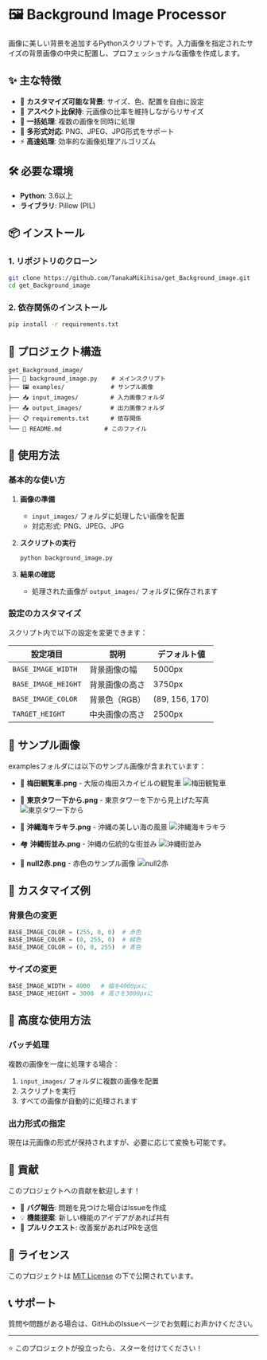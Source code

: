 # 🖼️ Background Image Processor

画像に美しい背景を追加するPythonスクリプトです。入力画像を指定されたサイズの背景画像の中央に配置し、プロフェッショナルな画像を作成します。

## ✨ 主な特徴

- 🎨 **カスタマイズ可能な背景**: サイズ、色、配置を自由に設定
- 📐 **アスペクト比保持**: 元画像の比率を維持しながらリサイズ
- 🚀 **一括処理**: 複数の画像を同時に処理
- 💾 **多形式対応**: PNG、JPEG、JPG形式をサポート
- ⚡ **高速処理**: 効率的な画像処理アルゴリズム

## 🛠️ 必要な環境

- **Python**: 3.6以上
- **ライブラリ**: Pillow (PIL)

## 📦 インストール

### 1. リポジトリのクローン
```bash
git clone https://github.com/TanakaMikihisa/get_Background_image.git
cd get_Background_image
```

### 2. 依存関係のインストール
```bash
pip install -r requirements.txt
```

## 📁 プロジェクト構造

```
get_Background_image/
├── 📄 background_image.py    # メインスクリプト
├── 🖼️ examples/             # サンプル画像
├── 📥 input_images/         # 入力画像フォルダ
├── 📤 output_images/        # 出力画像フォルダ
├── 📋 requirements.txt      # 依存関係
└── 📖 README.md            # このファイル
```

## 🎯 使用方法

### 基本的な使い方

1. **画像の準備**
   - `input_images/` フォルダに処理したい画像を配置
   - 対応形式: PNG、JPEG、JPG

2. **スクリプトの実行**
   ```bash
   python background_image.py
   ```

3. **結果の確認**
   - 処理された画像が `output_images/` フォルダに保存されます

### 設定のカスタマイズ

スクリプト内で以下の設定を変更できます：

| 設定項目 | 説明 | デフォルト値 |
|---------|------|-------------|
| `BASE_IMAGE_WIDTH` | 背景画像の幅 | 5000px |
| `BASE_IMAGE_HEIGHT` | 背景画像の高さ | 3750px |
| `BASE_IMAGE_COLOR` | 背景色（RGB） | (89, 156, 170) |
| `TARGET_HEIGHT` | 中央画像の高さ | 2500px |

## 📸 サンプル画像

examplesフォルダには以下のサンプル画像が含まれています：

- 🎡 **梅田観覧車.png** - 大阪の梅田スカイビルの観覧車
![梅田観覧車](examples/梅田観覧車.png)

- 🗼 **東京タワー下から.png** - 東京タワーを下から見上げた写真
![東京タワー下から](examples/東京タワー下から.png)

- 🌊 **沖縄海キラキラ.png** - 沖縄の美しい海の風景
![沖縄海キラキラ](examples/沖縄海キラキラ.png)

- 🏘️ **沖縄街並み.png** - 沖縄の伝統的な街並み
![沖縄街並み](examples/沖縄街並み.png)

- 🔴 **null2赤.png** - 赤色のサンプル画像
![null2赤](examples/null2赤.png)

## 🔧 カスタマイズ例

### 背景色の変更
```python
BASE_IMAGE_COLOR = (255, 0, 0)  # 赤色
BASE_IMAGE_COLOR = (0, 255, 0)  # 緑色
BASE_IMAGE_COLOR = (0, 0, 255)  # 青色
```

### サイズの変更
```python
BASE_IMAGE_WIDTH = 4000   # 幅を4000pxに
BASE_IMAGE_HEIGHT = 3000  # 高さを3000pxに
```

## 🚀 高度な使用方法

### バッチ処理
複数の画像を一度に処理する場合：
1. `input_images/` フォルダに複数の画像を配置
2. スクリプトを実行
3. すべての画像が自動的に処理されます

### 出力形式の指定
現在は元画像の形式が保持されますが、必要に応じて変換も可能です。

## 🤝 貢献

このプロジェクトへの貢献を歓迎します！

- 🐛 **バグ報告**: 問題を見つけた場合はIssueを作成
- 💡 **機能提案**: 新しい機能のアイデアがあれば共有
- 🔧 **プルリクエスト**: 改善案があればPRを送信

## 📄 ライセンス

このプロジェクトは [MIT License](LICENSE) の下で公開されています。

## 📞 サポート

質問や問題がある場合は、GitHubのIssueページでお気軽にお声かけください。

---

⭐ このプロジェクトが役立ったら、スターを付けてください！